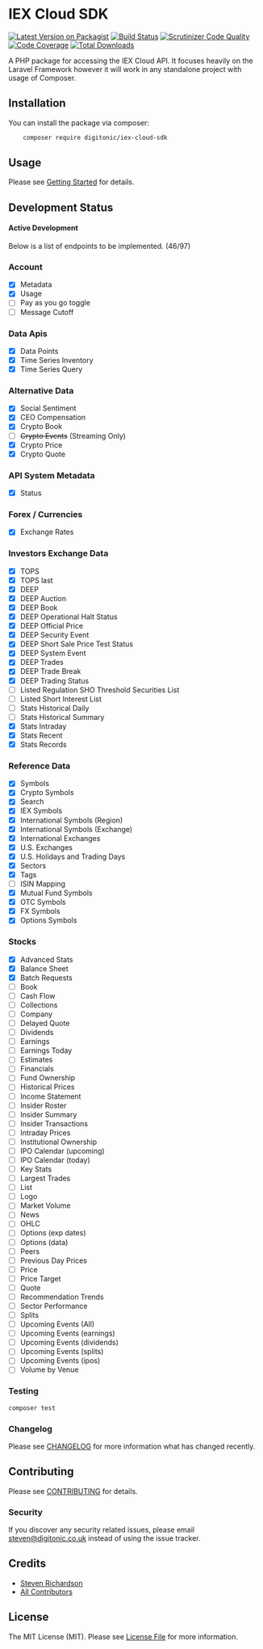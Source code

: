 # IEX Cloud SDK

[![Latest Version on Packagist](https://img.shields.io/packagist/v/digitonic/iex-cloud-sdk.svg?style=flat-square)](https://packagist.org/packages/digitonic/iex-cloud-sdk)
[![Build Status](https://travis-ci.com/digitonic/iex-cloud-sdk.svg?branch=master)](https://travis-ci.com/digitonic/iex-cloud-sdk)
[![Scrutinizer Code Quality](https://scrutinizer-ci.com/g/digitonic/iex-cloud-sdk/badges/quality-score.png?b=master)](https://scrutinizer-ci.com/g/digitonic/iex-cloud-sdk/?branch=master)
[![Code Coverage](https://scrutinizer-ci.com/g/digitonic/iex-cloud-sdk/badges/coverage.png?b=master)](https://scrutinizer-ci.com/g/digitonic/iex-cloud-sdk/?branch=master)
[![Total Downloads](https://img.shields.io/packagist/dt/digitonic/iex-cloud-sdk.svg?style=flat-square)](https://packagist.org/packages/digitonic/iex-cloud-sdk)

A PHP package for accessing the IEX Cloud API. It focuses heavily on the Laravel Framework however it will work in any standalone project with usage of Composer.

## Installation

You can install the package via composer:

```bash
    composer require digitonic/iex-cloud-sdk
```

## Usage

Please see [Getting Started](GETTING_STARTED.md) for details.

## Development Status

#### Active Development

Below is a list of endpoints to be implemented. (46/97)

### Account

- [x] Metadata
- [x] Usage
- [ ] Pay as you go toggle
- [ ] Message Cutoff

### Data Apis

- [x] Data Points
- [x] Time Series Inventory
- [x] Time Series Query

### Alternative Data

- [x] Social Sentiment
- [x] CEO Compensation
- [x] Crypto Book
- [ ] ~~Crypto Events~~ (Streaming Only)
- [x] Crypto Price
- [x] Crypto Quote

### API System Metadata

- [x] Status

### Forex / Currencies

- [x] Exchange Rates

### Investors Exchange Data

- [x] TOPS
- [x] TOPS last
- [x] DEEP
- [x] DEEP Auction
- [x] DEEP Book
- [x] DEEP Operational Halt Status
- [x] DEEP Official Price
- [x] DEEP Security Event
- [x] DEEP Short Sale Price Test Status
- [x] DEEP System Event
- [x] DEEP Trades
- [x] DEEP Trade Break
- [x] DEEP Trading Status
- [ ] Listed Regulation SHO Threshold Securities List
- [ ] Listed Short Interest List
- [ ] Stats Historical Daily
- [ ] Stats Historical Summary
- [x] Stats Intraday
- [x] Stats Recent
- [x] Stats Records

### Reference Data

- [x] Symbols
- [x] Crypto Symbols
- [x] Search
- [x] IEX Symbols
- [x] International Symbols (Region)
- [x] International Symbols (Exchange)
- [x] International Exchanges
- [x] U.S. Exchanges
- [x] U.S. Holidays and Trading Days
- [x] Sectors
- [x] Tags
- [ ] ISIN Mapping
- [x] Mutual Fund Symbols
- [x] OTC Symbols
- [x] FX Symbols
- [x] Options Symbols

### Stocks

- [x] Advanced Stats
- [x] Balance Sheet
- [x] Batch Requests
- [ ] Book
- [ ] Cash Flow
- [ ] Collections
- [ ] Company
- [ ] Delayed Quote
- [ ] Dividends
- [ ] Earnings
- [ ] Earnings Today
- [ ] Estimates
- [ ] Financials
- [ ] Fund Ownership
- [ ] Historical Prices
- [ ] Income Statement
- [ ] Insider Roster
- [ ] Insider Summary
- [ ] Insider Transactions
- [ ] Intraday Prices
- [ ] Institutional Ownership
- [ ] IPO Calendar (upcoming)
- [ ] IPO Calendar (today)
- [ ] Key Stats
- [ ] Largest Trades
- [ ] List
- [ ] Logo
- [ ] Market Volume
- [ ] News
- [ ] OHLC
- [ ] Options (exp dates)
- [ ] Options (data)
- [ ] Peers
- [ ] Previous Day Prices
- [ ] Price
- [ ] Price Target
- [ ] Quote
- [ ] Recommendation Trends
- [ ] Sector Performance
- [ ] Splits
- [ ] Upcoming Events (All)
- [ ] Upcoming Events (earnings)
- [ ] Upcoming Events (dividends)
- [ ] Upcoming Events (splits)
- [ ] Upcoming Events (ipos)
- [ ] Volume by Venue

### Testing

``` bash
composer test
```

### Changelog

Please see [CHANGELOG](CHANGELOG.md) for more information what has changed recently.

## Contributing

Please see [CONTRIBUTING](CONTRIBUTING.md) for details.

### Security

If you discover any security related issues, please email steven@digitonic.co.uk instead of using the issue tracker.

## Credits

- [Steven Richardson](https://github.com/richdynamix)
- [All Contributors](../../contributors)

## License

The MIT License (MIT). Please see [License File](LICENSE.md) for more information.
